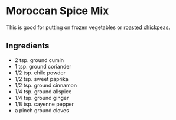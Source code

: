 # Moroccan Spice Mix

This is good for putting on frozen vegetables or [roasted chickpeas](http://www.kalynskitchen.com/2008/02/crispy-roasted-chickpeas-garbanzo-beans.html).

## Ingredients

* 2 tsp. ground cumin
* 1 tsp. ground coriander
* 1/2 tsp. chile powder
* 1/2 tsp. sweet paprika
* 1/2 tsp. ground cinnamon
* 1/4 tsp. ground allspice
* 1/4 tsp. ground ginger
* 1/8 tsp. cayenne pepper
* a pinch ground cloves
